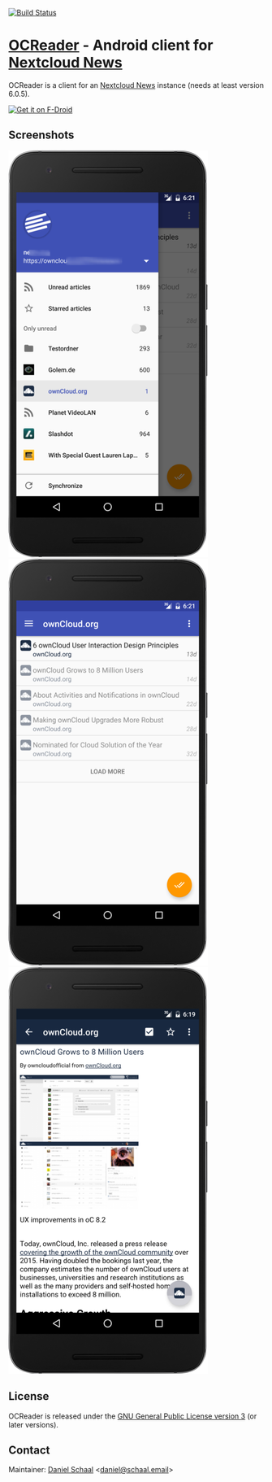 [![Build Status](https://travis-ci.org/schaal/ocreader.svg?branch=master)](https://travis-ci.org/schaal/ocreader)

# [OCReader][1] - Android client for [Nextcloud News][0]

OCReader is a client for an [Nextcloud News][0] instance (needs at least version 6.0.5).

[<img src="https://f-droid.org/badge/get-it-on.png"
      alt="Get it on F-Droid"
      height="80">](https://f-droid.org/app/email.schaal.ocreader)

## Screenshots

![Drawer](https://raw.githubusercontent.com/schaal/screenshots/master/ocreader/drawer.png)
![List View](https://raw.githubusercontent.com/schaal/screenshots/master/ocreader/listview.png)
![Item page](https://raw.githubusercontent.com/schaal/screenshots/master/ocreader/itempage.png)

## License
OCReader is released under the [GNU General Public License version 3](https://www.gnu.org/licenses/gpl-3.0) (or later versions).

## Contact
Maintainer: [Daniel Schaal](https://github.com/schaal) <<daniel@schaal.email>>

[0]: https://github.com/nextcloud/news
[1]: https://github.com/schaal/ocreader
